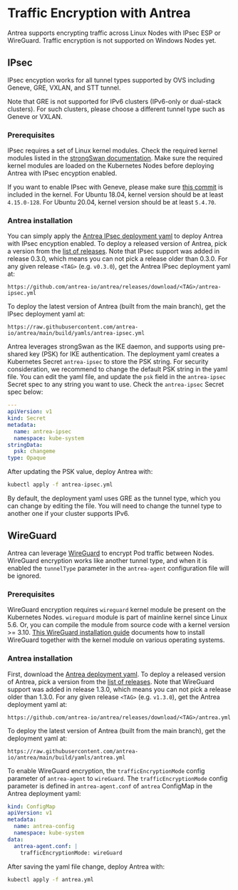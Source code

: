 # Traffic Encryption with Antrea

Antrea supports encrypting traffic across Linux Nodes with IPsec ESP or
WireGuard. Traffic encryption is not supported on Windows Nodes yet.

## IPsec

IPsec encyption works for all tunnel types supported by OVS including Geneve,
GRE, VXLAN, and STT tunnel.

Note that GRE is not supported for IPv6 clusters (IPv6-only or dual-stack
clusters). For such clusters, please choose a different tunnel type such as
Geneve or VXLAN.

### Prerequisites

IPsec requires a set of Linux kernel modules. Check the required kernel modules
listed in the [strongSwan documentation](https://wiki.strongswan.org/projects/strongswan/wiki/KernelModules).
Make sure the required kernel modules are loaded on the Kubernetes Nodes before
deploying Antrea with IPsec encyption enabled.

If you want to enable IPsec with Geneve, please make sure [this commit](https://github.com/torvalds/linux/commit/34beb21594519ce64a55a498c2fe7d567bc1ca20)
is included in the kernel. For Ubuntu 18.04, kernel version should be at least
`4.15.0-128`. For Ubuntu 20.04, kernel version should be at least `5.4.70`.

### Antrea installation

You can simply apply the [Antrea IPsec deployment yaml](../build/yamls/antrea-ipsec.yml)
to deploy Antrea with IPsec encyption enabled. To deploy a released version of
Antrea, pick a version from the [list of releases](https://github.com/antrea-io/antrea/releases).
Note that IPsec support was added in release 0.3.0, which means you can not
pick a release older than 0.3.0. For any given release `<TAG>` (e.g. `v0.3.0`),
get the Antrea IPsec deployment yaml at:

```text
https://github.com/antrea-io/antrea/releases/download/<TAG>/antrea-ipsec.yml
```

To deploy the latest version of Antrea (built from the main branch), get the
IPsec deployment yaml at:

```text
https://raw.githubusercontent.com/antrea-io/antrea/main/build/yamls/antrea-ipsec.yml
```

Antrea leverages strongSwan as the IKE daemon, and supports using pre-shared key
(PSK) for IKE authentication. The deployment yaml creates a Kubernetes Secret
`antrea-ipsec` to store the PSK string. For security consideration, we recommend
to change the default PSK string in the yaml file. You can edit the yaml file,
and update the `psk` field in the `antrea-ipsec` Secret spec to any string you
want to use. Check the `antrea-ipsec` Secret spec below:

```yaml
---
apiVersion: v1
kind: Secret
metadata:
  name: antrea-ipsec
  namespace: kube-system
stringData:
  psk: changeme
type: Opaque
```

After updating the PSK value, deploy Antrea with:

```bash
kubectl apply -f antrea-ipsec.yml
```

By default, the deployment yaml uses GRE as the tunnel type, which you can
change by editing the file. You will need to change the tunnel type to another
one if your cluster supports IPv6.

## WireGuard

Antrea can leverage [WireGuard](https://www.wireguard.com) to encrypt Pod traffic
between Nodes. WireGuard encryption works like another tunnel type, and when it
is enabled the `tunnelType` parameter in the `antrea-agent` configuration file
will be ignored.

### Prerequisites

WireGuard encryption requires `wireguard` kernel module be present on the
Kubernetes Nodes. `wireguard` module is part of mainline kernel since Linux 5.6.
Or, you can compile the module from source code with a kernel version >= 3.10.
[This WireGuard installation guide](https://www.wireguard.com/install) documents how to
install WireGuard together with the kernel module on various operating systems.

### Antrea installation

First, download the [Antrea deployment yaml](../build/yamls/antrea.yml). To deploy
a released version of Antrea, pick a version from the [list of releases](https://github.com/antrea-io/antrea/releases).
Note that WireGuard support was added in release 1.3.0, which means you can not
pick a release older than 1.3.0. For any given release `<TAG>` (e.g. `v1.3.0`),
get the Antrea deployment yaml at:

```text
https://github.com/antrea-io/antrea/releases/download/<TAG>/antrea.yml
```

To deploy the latest version of Antrea (built from the main branch), get the
deployment yaml at:

```text
https://raw.githubusercontent.com/antrea-io/antrea/main/build/yamls/antrea.yml
```

To enable WireGuard encryption, the `trafficEncryptionMode` config parameter of
`antrea-agent` to `wireGuard`. The `trafficEncryptionMode` config parameter is
defined in `antrea-agent.conf` of `antrea` ConfigMap in the Antrea deployment
yaml:

```yaml
kind: ConfigMap
apiVersion: v1
metadata:
  name: antrea-config
  namespace: kube-system
data:
  antrea-agent.conf: |
    trafficEncryptionMode: wireGuard
```

After saving the yaml file change, deploy Antrea with:

```bash
kubectl apply -f antrea.yml
```
